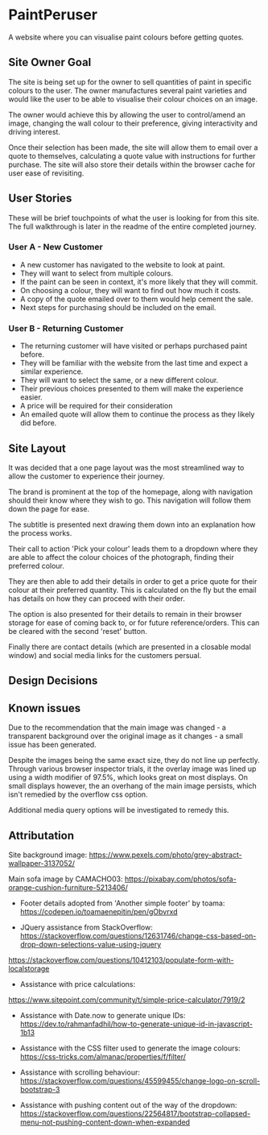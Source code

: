 # PaintPeruser
A website where you can visualise paint colours before getting quotes.


## Site Owner Goal
The site is being set up for the owner to sell quantities of paint in specific colours to the user. The owner manufactures several paint varieties and would like the user to be able to visualise their colour choices on an image.

The owner would achieve this by allowing the user to control/amend an image, changing the wall colour to their preference, giving interactivity and driving interest.

Once their selection has been made, the site will allow them to email over a quote to themselves, calculating a quote value with instructions for further purchase. The site will also store their details within the browser cache for user ease of revisiting.

## User Stories

These will be brief touchpoints of what the user is looking for from this site. The full walkthrough is later in the readme of the entire completed journey.

### User A - New Customer
- A new customer has navigated to the website to look at paint.
- They will want to select from multiple colours.
- If the paint can be seen in context, it's more likely that they will commit.
- On choosing a colour, they will want to find out how much it costs.
- A copy of the quote emailed over to them would help cement the sale.
- Next steps for purchasing should be included on the email.

### User B - Returning Customer
- The returning customer will have visited or perhaps purchased paint before.
- They will be familiar with the website from the last time and expect a similar experience.
- They will want to select the same, or a new different colour.
- Their previous choices presented to them will make the experience easier.
- A price will be required for their consideration
- An emailed quote will allow them to continue the process as they likely did before.

## Site Layout

It was decided that a one page layout was the most streamlined way to allow the customer to experience their journey.

The brand is prominent at the top of the homepage, along with navigation should their know where they wish to go. This navigation will follow them down the page for ease.

The subtitle is presented next drawing them down into an explanation how the process works.

Their call to action 'Pick your colour' leads them to a dropdown where they are able to affect the colour choices of the photograph, finding their preferred colour.

They are then able to add their details in order to get a price quote for their colour at their preferred quantity. This is calculated on the fly but the email has details on how they can proceed with their order.

The option is also presented for their details to remain in their browser storage for ease of coming back to, or for future reference/orders. This can be cleared with the second 'reset' button.

Finally there are contact details (which are presented in a closable modal window) and social media links for the customers persual.

## Design Decisions



## Known issues
Due to the recommendation that the main image was changed - a transparent background over the original image as it changes - a small issue has been generated.

Despite the images being the same exact size, they do not line up perfectly. Through various browser inspector trials, it the overlay image was lined up using a width modifier of 97.5%, which looks great on most displays. On small displays however, the an overhang of the main image persists, which isn't remedied by the overflow css option.

Additional media query options will be investigated to remedy this.



## Attributation

 Site background image: 
https://www.pexels.com/photo/grey-abstract-wallpaper-3137052/

Main sofa image by CAMACHO03: https://pixabay.com/photos/sofa-orange-cushion-furniture-5213406/

- Footer details adopted from 'Another simple footer' by toama:
https://codepen.io/toamaenepitin/pen/gObvrxd


- JQuery assistance from StackOverflow:
https://stackoverflow.com/questions/12631746/change-css-based-on-drop-down-selections-value-using-jquery

https://stackoverflow.com/questions/10412103/populate-form-with-localstorage

- Assistance with price calculations: 

https://www.sitepoint.com/community/t/simple-price-calculator/7919/2

- Assistance with Date.now to generate unique IDs: https://dev.to/rahmanfadhil/how-to-generate-unique-id-in-javascript-1b13

- Assistance with the CSS filter used to generate the image colours: https://css-tricks.com/almanac/properties/f/filter/

- Assistance with scrolling behaviour: https://stackoverflow.com/questions/45599455/change-logo-on-scroll-bootstrap-3

- Assistance with pushing content out of the way of the dropdown: https://stackoverflow.com/questions/22564817/bootstrap-collapsed-menu-not-pushing-content-down-when-expanded